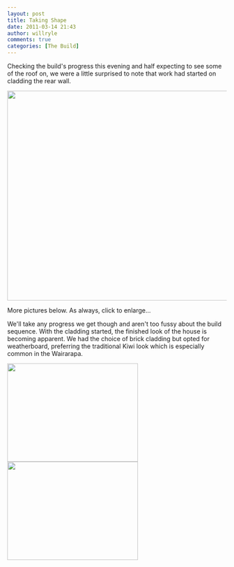 ```yaml
---
layout: post
title: Taking Shape
date: 2011-03-14 21:43
author: willryle
comments: true
categories: [The Build]
---
```

Checking the build's progress this evening and half expecting to see some of the roof on, we were a little surprised to note that work had started on cladding the rear wall.

<a href="http://willryle.files.wordpress.com/2011/03/first-cladding-002.jpg" target="_blank"><img class="alignright size-full wp-image-473" title="Rear Wall Cladding 002" src="http://willryle.files.wordpress.com/2011/03/first-cladding-002.jpg" alt="" width="640" height="480" /></a>

More pictures below. As always, click to enlarge...

<!--more-->

We'll take any progress we get though and aren't too fussy about the build sequence. With the cladding started, the finished look of the house is becoming apparent. We had the choice of brick cladding but opted for weatherboard, preferring the traditional Kiwi look which is especially common in the Wairarapa.

<a href="http://willryle.files.wordpress.com/2011/03/first-cladding-008.jpg" target="_blank"><img class="size-medium wp-image-474 alignnone" title="Rear Cladding 008" src="http://willryle.files.wordpress.com/2011/03/first-cladding-008.jpg?w=300" alt="" width="300" height="225" /></a><a href="http://willryle.files.wordpress.com/2011/03/first-cladding-007.jpg" target="_blank"><img class="alignright size-medium wp-image-475" title="Rear Cladding 007" src="http://willryle.files.wordpress.com/2011/03/first-cladding-007.jpg?w=300" alt="" width="300" height="225" /></a>
